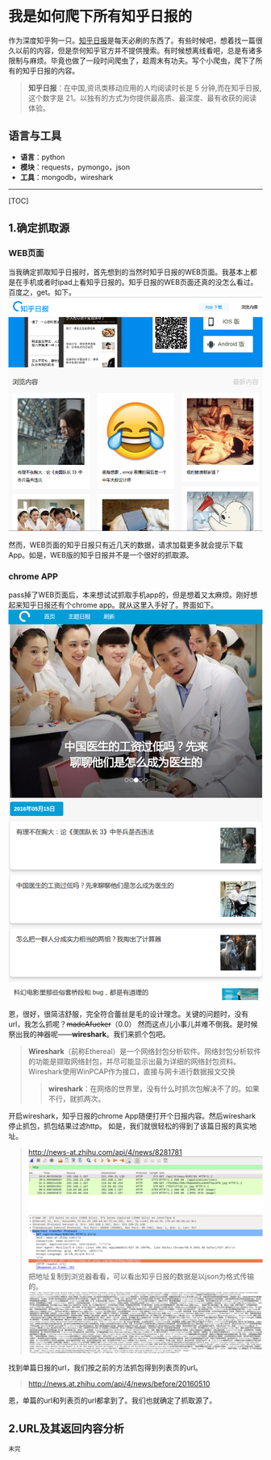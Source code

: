 # 我是如何爬下所有知乎日报的

作为深度知乎狗一只。[知乎日报](daily.zhihu.com)是每天必刷的东西了。有些时候吧，想着找一篇很久以前的内容，但是奈何知乎官方并不提供搜索。有时候想离线看吧，总是有诸多限制与麻烦。毕竟也做了一段时间爬虫了，趁周末有功夫。写个小爬虫，爬下了所有的知乎日报的内容。
>**知乎日报**：在中国,资讯类移动应用的人均阅读时长是 5 分钟,而在知乎日报,这个数字是 21。以独有的方式为你提供最高质、最深度、最有收获的阅读体验。

## 语言与工具
- **语言**：python
- **模块**：requests，pymongo，json
- **工具**：mongodb，wireshark

------
[TOC]

## 1.确定抓取源

###  WEB页面
当我确定抓取知乎日报时，首先想到的当然时知乎日报的WEB页面。我基本上都是在手机或者时ipad上看知乎日报的。知乎日报的WEB页面还真的没怎么看过。百度之，get。如下。
![Alt text](/assets/img/zhihuribao-1.png)

然而，WEB页面的知乎日报只有近几天的数据，请求加载更多就会提示下载App。如是，WEB版的知乎日报并不是一个很好的抓取源。

### chrome APP
pass掉了WEB页面后，本来想试试抓取手机app的，但是想着又太麻烦。刚好想起来知乎日报还有个chrome app。就从这里入手好了。界面如下。
![Alt text](/assets/img/zhihuribao-2.png)

恩，很好，很简洁舒服，完全符合蕾丝是毛的设计理念。关键的问题时，没有url，我怎么抓呢？~~madeAfucker~~（0.0）
然而这点儿小事儿并难不倒我。是时候祭出我的神器呢——**wireshark**。我们来抓个包吧。
>**Wireshark**（前称Ethereal）是一个网络封包分析软件。网络封包分析软件的功能是撷取网络封包，并尽可能显示出最为详细的网络封包资料。Wireshark使用WinPCAP作为接口，直接与网卡进行数据报文交换
>>**wireshark**：在网络的世界里，没有什么时抓次包解决不了的。如果不行，就抓两次。

开启wireshark，知乎日报的chrome App随便打开个日报内容。然后wireshark停止抓包，抓包结果过滤http。
如是，我们就很轻松的得到了该篇日报的真实地址。
>http://news-at.zhihu.com/api/4/news/8281781
![Alt text](/assets/img/zhihuribao-3.png)
把地址复制到浏览器看看，可以看出知乎日报的数据是以json为格式传输的。
![Alt text](/assets/img/zhihuribao-4.png)

找到单篇日报的url，我们按之前的方法抓包得到列表页的url。
>http://news.at.zhihu.com/api/4/news/before/20160510

恩，单篇的url和列表页的url都拿到了。我们也就确定了抓取源了。


## 2.URL及其返回内容分析






    未完


